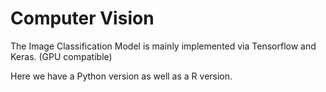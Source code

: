 # Computer Vision

The Image Classification Model is mainly implemented via Tensorflow and Keras. (GPU compatible)

Here we have a Python version as well as a R version.
